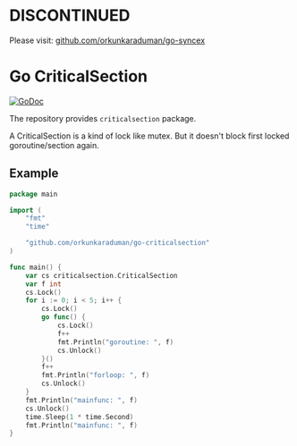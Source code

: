 # DISCONTINUED

Please visit: [github.com/orkunkaraduman/go-syncex](https://github.com/orkunkaraduman/go-syncex)

# Go CriticalSection

[![GoDoc](https://godoc.org/github.com/orkunkaraduman/go-criticalsection?status.svg)](https://godoc.org/github.com/orkunkaraduman/go-criticalsection)

The repository provides `criticalsection` package.

A CriticalSection is a kind of lock like mutex. But it doesn't block
first locked goroutine/section again.

## Example

```go
package main

import (
	"fmt"
	"time"

	"github.com/orkunkaraduman/go-criticalsection"
)

func main() {
	var cs criticalsection.CriticalSection
	var f int
	cs.Lock()
	for i := 0; i < 5; i++ {
		cs.Lock()
		go func() {
			cs.Lock()
			f++
			fmt.Println("goroutine: ", f)
			cs.Unlock()
		}()
		f++
		fmt.Println("forloop: ", f)
		cs.Unlock()
	}
	fmt.Println("mainfunc: ", f)
	cs.Unlock()
	time.Sleep(1 * time.Second)
	fmt.Println("mainfunc: ", f)
}
```
